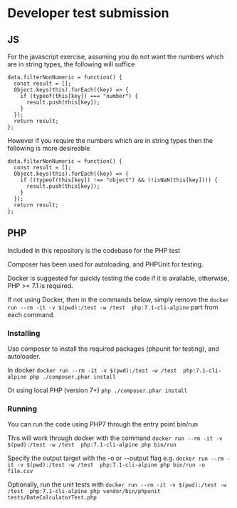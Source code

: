 # Developer test submission

## JS

For the javascript exercise, assuming you do not want the numbers which are in string types, the following will suffice

```
data.filterNonNumeric = function() { 
  const result = [];
  Object.keys(this).forEach((key) => {
    if (typeof(this[key]) === "number") {
      result.push(this[key]);
    }
  });
  return result;
};
```

However if you require the numbers which are in string types then the following is more desireable

```
data.filterNonNumeric = function() { 
  const result = [];
  Object.keys(this).forEach((key) => {
    if ((typeof(this[key]) !== "object") && (!isNaN(this[key]))) {
      result.push(this[key]);
    }
  });
  return result;
};
```

## PHP

Included in this repository is the codebase for the PHP test

Composer has been used for autoloading, and PHPUnit for testing.

Docker is suggested for quickly testing the code if it is available, otherwise, PHP >= 7.1 is required.

If not using Docker, then in the commands below, simply remove the ```docker run --rm -it -v $(pwd):/test -w /test  php:7.1-cli-alpine``` part from each command.

### Installing

Use composer to install the required packages (phpunit for testing), and autoloader.

In docker ```docker run --rm -it -v $(pwd):/test -w /test  php:7.1-cli-alpine php ./composer.phar install```

Or using local PHP (version 7+) ```php ./composer.phar install```

### Running

You can run the code using PHP7 through the entry point bin/run

This will work through docker with the command ```docker run --rm -it -v $(pwd):/test -w /test  php:7.1-cli-alpine php bin/run```

Specify the output target with the -o or --output flag e.g. ```docker run --rm -it -v $(pwd):/test -w /test  php:7.1-cli-alpine php bin/run -o file.csv```

Optionally, run the unit tests with ```docker run --rm -it -v $(pwd):/test -w /test  php:7.1-cli-alpine php vendor/bin/phpunit tests/DateCalculatorTest.php```


